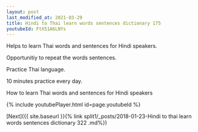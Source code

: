 ```yaml
---
layout: post
last_modified_at: 2021-03-29
title: Hindi to Thai learn words sentences dictionary 175 
youtubeId: FtX51A6LNYs
---
```

 
 
Helps to learn Thai words and sentences for Hindi speakers.

Opportunitiy to repeat the words sentences. 

Practice Thai language. 
 
10 minutes practice every day. 
 
How to learn Thai words and sentences for Hindi speakers 
 
{% include youtubePlayer.html id=page.youtubeId %}
 
 
[Next]({{ site.baseurl }}{% link  split1/_posts/2018-01-23-Hindi to thai learn words sentences dictionary 322 .md%})
 
